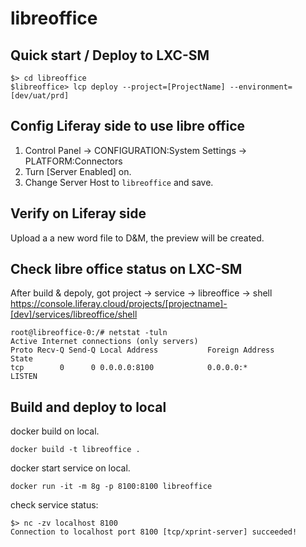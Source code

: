 # libreoffice

## Quick start / Deploy to LXC-SM
```
$> cd libreoffice
$libreoffice> lcp deploy --project=[ProjectName] --environment=[dev/uat/prd]
```

## Config Liferay side to use libre office
1. Control Panel -> CONFIGURATION:System Settings -> PLATFORM:Connectors
1. Turn [Server Enabled] on.
1. Change Server Host to ```libreoffice``` and save.

## Verify on Liferay side
Upload a a new word file to D&M, the preview will be created.

## Check libre office status on LXC-SM
After build & depoly, got project -> service -> libreoffice -> shell
https://console.liferay.cloud/projects/[projectname]-[dev]/services/libreoffice/shell

```
root@libreoffice-0:/# netstat -tuln
Active Internet connections (only servers)
Proto Recv-Q Send-Q Local Address           Foreign Address         State
tcp        0      0 0.0.0.0:8100            0.0.0.0:*               LISTEN
```

## Build and deploy to local

docker build on local.
```
docker build -t libreoffice .
```

docker start service on local.
```
docker run -it -m 8g -p 8100:8100 libreoffice
```

check service status:
```
$> nc -zv localhost 8100  
Connection to localhost port 8100 [tcp/xprint-server] succeeded!
```

